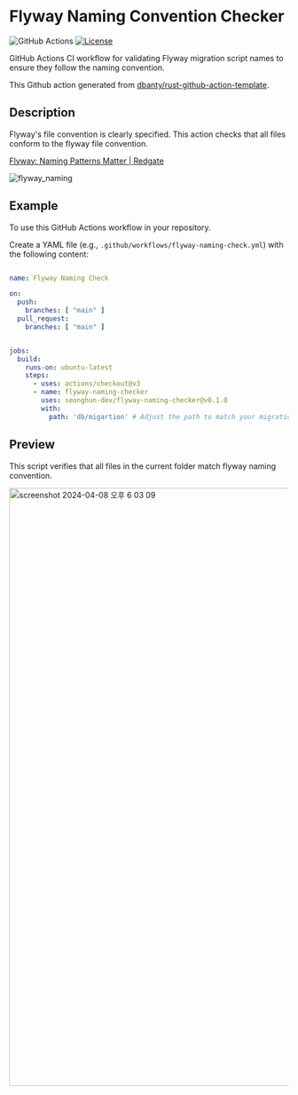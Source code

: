 # Flyway Naming Convention Checker

![GitHub Actions](https://img.shields.io/badge/GitHub%20Actions-enabled-brightgreen)
[![License](https://img.shields.io/badge/License-MIT-blue.svg)](LICENSE)

GitHub Actions CI workflow for validating Flyway migration script names to ensure they follow the naming convention. 

This Github action generated from [dbanty/rust-github-action-template](https://github.com/dbanty/rust-github-action-template).


## Description

Flyway's file convention is clearly specified. This action checks that all files conform to the flyway file convention.

[Flyway: Naming Patterns Matter | Redgate](https://www.red-gate.com/blog/database-devops/flyway-naming-patterns-matter)



![flyway_naming](https://github.com/seonghun-dev/flyway-naming-checker/assets/80201773/7d448c33-125f-45b2-a6f5-027264b9a9d6)


## Example

To use this GitHub Actions workflow in your repository.


Create a YAML file (e.g., `.github/workflows/flyway-naming-check.yml`) with the following content:

```yaml

name: Flyway Naming Check

on:
  push:
    branches: [ "main" ]
  pull_request:
    branches: [ "main" ]


jobs:
  build:
    runs-on: ubuntu-latest
    steps:
      - uses: actions/checkout@v3
      - name: flyway-naming-checker
        uses: seonghun-dev/flyway-naming-checker@v0.1.0
        with:
          path: 'db/migartion' # Adjust the path to match your migration script location
```

## Preview

This script verifies that all files in the current folder match flyway naming convention.


<img width="1077" alt="screenshot 2024-04-08 오후 6 03 09" src="https://github.com/seonghun-dev/flyway-naming-checker/assets/80201773/3bc9289a-566a-447b-bf12-a392adb3815f">

